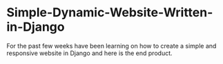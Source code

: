 # Simple-Dynamic-Website-Written-in-Django
For the past few weeks have been learning on how to create a simple and responsive website in Django and here is the end product.
